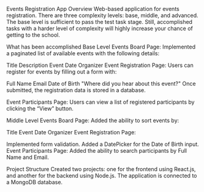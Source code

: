 Events Registration App
Overview
Web-based application for events registration. There are three complexity levels: base, middle, and advanced. The base level is sufficient to pass the test task stage. Still, accomplished tasks with a harder level of complexity will highly increase your chance of getting to the school.

What has been accomplished
Base Level
Events Board Page: Implemented a paginated list of available events with the following details:

Title
Description
Event Date
Organizer
Event Registration Page: Users can register for events by filling out a form with:

Full Name
Email
Date of Birth
"Where did you hear about this event?"
Once submitted, the registration data is stored in a database.

Event Participants Page: Users can view a list of registered participants by clicking the “View” button.

Middle Level
Events Board Page: Added the ability to sort events by:

Title
Event Date
Organizer
Event Registration Page:

Implemented form validation.
Added a DatePicker for the Date of Birth input.
Event Participants Page: Added the ability to search participants by Full Name and Email.

Project Structure
Created two projects: one for the frontend using React.js, and another for the backend using Node.js. The application is connected to a MongoDB database.

